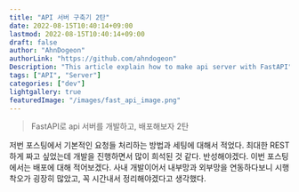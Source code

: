 ```yaml
---
title: "API 서버 구축기 2탄"
date: 2022-08-15T10:40:14+09:00
lastmod: 2022-08-15T10:40:14+09:00
draft: false
author: "AhnDogeon"
authorLink: "https://github.com/ahndogeon"
Description: "This article explain how to make api server with FastAPI"
tags: ["API", "Server"]
categories: ["dev"]
lightgallery: true
featuredImage: "/images/fast_api_image.png"
---
```


> FastAPI로 api 서버를 개발하고, 배포해보자 2탄

<!--more-->

저번 포스팅에서 기본적인 요청들 처리하는 방법과 세팅에 대해서 적었다. 최대한 REST하게 짜고 싶었는데 개발을 진행하면서 많이 희석된 것 같다. 반성해야겠다. 이번 포스팅에서는 배포에 대해 적어보겠다. 사내 개발이어서 내부망과 외부망을 연동하다보니 시행착오가 굉장히 많았고, 꼭 시간내서 정리해야겠다고 생각했다.
